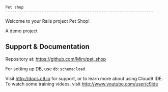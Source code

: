 
    Pet shop
    ----------------------------------------------------------------- 


Welcome to your Rails project Pet Shop!

A demo project

## Support & Documentation

Repository at:  https://github.com/Mirv/pet_shop

For setting up DB, use `db:schema:load` 


Visit http://docs.c9.io for support, or to learn more about using Cloud9 IDE. 
To watch some training videos, visit http://www.youtube.com/user/c9ide
